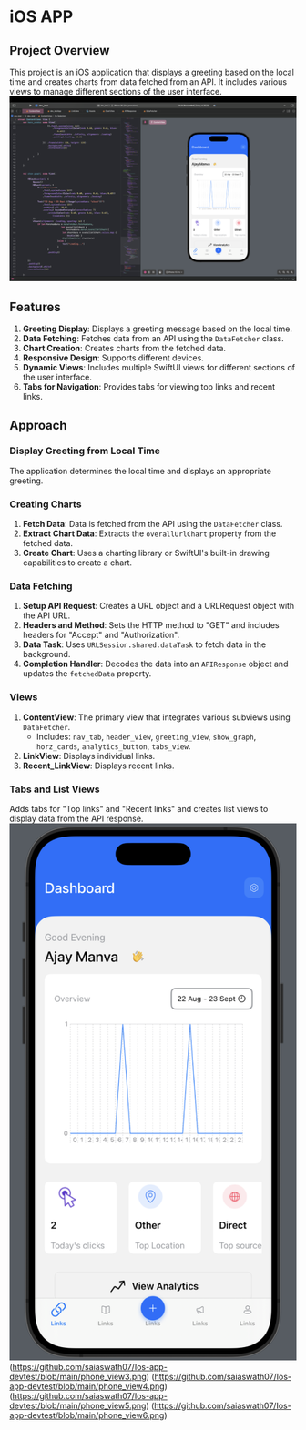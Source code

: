 # iOS APP

## Project Overview
This project is an iOS application that displays a greeting based on the local time and creates charts from data fetched from an API. It includes various views to manage different sections of the user interface.
![MasterHead](https://github.com/saiaswath07/Ios-app-devtest/blob/main/phone_view1.png)

## Features
1. **Greeting Display**: Displays a greeting message based on the local time.
2. **Data Fetching**: Fetches data from an API using the `DataFetcher` class.
3. **Chart Creation**: Creates charts from the fetched data.
4. **Responsive Design**: Supports different devices.
5. **Dynamic Views**: Includes multiple SwiftUI views for different sections of the user interface.
6. **Tabs for Navigation**: Provides tabs for viewing top links and recent links.

## Approach

### Display Greeting from Local Time
The application determines the local time and displays an appropriate greeting.

### Creating Charts
1. **Fetch Data**: Data is fetched from the API using the `DataFetcher` class.
2. **Extract Chart Data**: Extracts the `overallUrlChart` property from the fetched data.
3. **Create Chart**: Uses a charting library or SwiftUI's built-in drawing capabilities to create a chart.

### Data Fetching
1. **Setup API Request**: Creates a URL object and a URLRequest object with the API URL.
2. **Headers and Method**: Sets the HTTP method to "GET" and includes headers for "Accept" and "Authorization".
3. **Data Task**: Uses `URLSession.shared.dataTask` to fetch data in the background.
4. **Completion Handler**: Decodes the data into an `APIResponse` object and updates the `fetchedData` property.

### Views
1. **ContentView**: The primary view that integrates various subviews using `DataFetcher`.
   - Includes: `nav_tab`, `header_view`, `greeting_view`, `show_graph`, `horz_cards`, `analytics_button`, `tabs_view`.
2. **LinkView**: Displays individual links.
3. **Recent_LinkView**: Displays recent links.

### Tabs and List Views
Adds tabs for "Top links" and "Recent links" and creates list views to display data from the API response.
![Alt Text](https://github.com/saiaswath07/Ios-app-devtest/blob/main/phone_view2.png)
(https://github.com/saiaswath07/Ios-app-devtest/blob/main/phone_view3.png)
(https://github.com/saiaswath07/Ios-app-devtest/blob/main/phone_view4.png)
(https://github.com/saiaswath07/Ios-app-devtest/blob/main/phone_view5.png)
(https://github.com/saiaswath07/Ios-app-devtest/blob/main/phone_view6.png)

